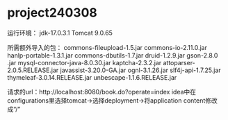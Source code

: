 # project240308
运行环境：
jdk-17.0.3.1
Tomcat 9.0.65

所需额外导入的包：
commons-fileupload-1.5.jar
commons-io-2.11.0.jar
hanlp-portable-1.3.1.jar
commons-dbutils-1.7.jar
druid-1.2.9.jar
gson-2.8.0 .jar
mysql-connector-java-8.0.30.jar
kaptcha-2.3.2.jar
attoparser-2.0.5.RELEASE.jar
javassist-3.20.0-GA.jar
ognl-3.1.26.jar
slf4j-api-1.7.25.jar
thymeleaf-3.0.14.RELEASE.jar
unbescape-1.1.6.RELEASE.jar

请求的url：http://localhost:8080/book.do?operate=index
idea中在configurations里选择tomcat→选择deployment→将application content修改成“/”
